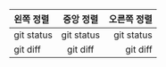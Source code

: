 | 왼쪽 정렬 | 중앙 정렬 | 오른쪽 정렬 |
| :-        |     :-:     |           -: |
| git status | git status  | git status    |
| git diff     | git diff     | git diff        |
